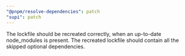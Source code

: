 ```yaml
---
"@pnpm/resolve-dependencies": patch
"supi": patch
---
```


The lockfile should be recreated correctly, when an up-to-date node_modules is present. The recreated lockfile should contain all the skipped optional dependencies.
